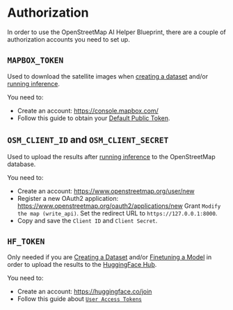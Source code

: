 # Authorization

In order to use the OpenStreetMap AI Helper Blueprint, there are a couple of authorization
accounts you need to set up.

## `MAPBOX_TOKEN`

Used to download the satellite images when [creating a dataset](https://colab.research.google.com/github/mozilla-ai/osm-ai-helper/blob/main/demo/create_dataset.ipynb) and/or [running inference](https://colab.research.google.com/github/mozilla-ai/osm-ai-helper/blob/main/demo/run_inference_point.ipynb).

You need to:

- Create an account: https://console.mapbox.com/
- Follow this guide to obtain your [Default Public Token](https://docs.mapbox.com/help/getting-started/access-tokens/#your-default-public-token).

## `OSM_CLIENT_ID` and `OSM_CLIENT_SECRET`

Used to upload the results after [running inference](https://colab.research.google.com/github/mozilla-ai/osm-ai-helper/blob/main/demo/run_inference_point.ipynb) to the OpenStreetMap database.

You need to:

- Create an account: https://www.openstreetmap.org/user/new
- Register a new OAuth2 application: https://www.openstreetmap.org/oauth2/applications/new
    Grant `Modify the map (write_api)`.
    Set the redirect URL to `https://127.0.0.1:8000`.
- Copy and save the `Client ID` and `Client Secret`.

## `HF_TOKEN`

Only needed if you are [Creating a Dataset](https://colab.research.google.com/github/mozilla-ai/osm-ai-helper/blob/main/demo/create_dataset.ipynb) and/or [Finetuning a Model](https://colab.research.google.com/github/mozilla-ai/osm-ai-helper/blob/main/demo/finetune_model.ipynb) in order to upload the results to the [HuggingFace Hub](https://huggingface.co/docs/hub/index).

You need to:

- Create an account: https://huggingface.co/join
- Follow this guide about [`User Access Tokens`](https://huggingface.co/docs/hub/security-tokens)
